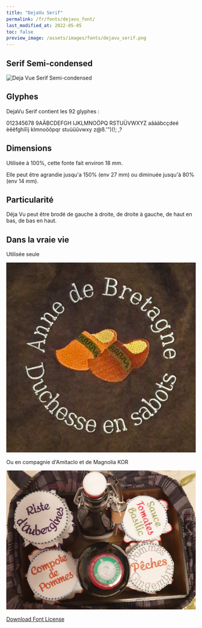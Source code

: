 ```yaml
---
title: "DejaVu Serif"
permalink: /fr/fonts/dejavu_font/
last_modified_at: 2022-05-05
toc: false
preview_image: /assets/images/fonts/dejavu_serif.png
---
```

## Serif Semi-condensed


![Deja Vue Serif Semi-condensed](/assets/images/fonts/dejavu_serif.png)

## Glyphes 
DejaVu Serif contient les 92 glyphes :

	
012345678
9AÄBCDEFGH
IJKLMNOÖPQ
RSTUÜVWXYZ
aâàäbcçdeé
èêëfghiîïj
klmnoöôpqr
stuùüûvwxy
z@ß.'")(!;
,?

## Dimensions

Utilisée à 100%, cette fonte fait environ 18 mm.

Elle peut être agrandie jusqu'a 150% (env 27 mm) ou diminuée jusqu'à 80% (env 14 mm).


## Particularité

Déja Vu peut être brodé de gauche à droite, de droite à gauche, de haut en bas, de bas en haut.

## Dans la vraie vie

Utilisée seule

![DejaVu2](/assets/images/fonts/dejavu2.jpg)

Ou en compagnie d'Amitaclo et  de Magnolia KOR

![DejaVu3](/assets/images/fonts/amitadejavumagnolia.jpg)

[Download Font License](https://github.com/inkstitch/inkstitch/tree/main/fonts/dejavufont/LICENSE)
